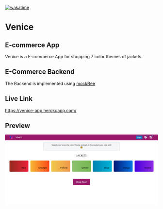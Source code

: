 [![wakatime](https://wakatime.com/badge/user/96974b03-e435-4d4d-89a2-486553721b5a/project/41aa6337-e3d7-432b-89c7-c2b8610bee5b.svg)](https://wakatime.com/badge/user/96974b03-e435-4d4d-89a2-486553721b5a/project/41aa6337-e3d7-432b-89c7-c2b8610bee5b)
# Venice
## E-commerce App
Venice is a E-commerce App for shopping 7 color themes of jackets.

## E-Commerce Backend
The Backend is implemented using [mockBee](https://mockbee.netlify.app/)

## Live Link
https://venice-app.herokuapp.com/

## Preview
![Desktop View](src/Images/app-desktop-preview.PNG)
